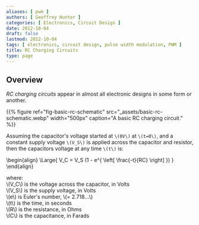 ```yaml
---
aliases: [ pwm ]
authors: [ Geoffrey Hunter ]
categories: [ Electronics, Circuit Design ]
date: 2012-10-04
draft: false
lastmod: 2012-10-04
tags: [ electronics, circuit design, pulse width modulation, PWM ]
title: RC Charging Circuits
type: page
---
```


## Overview

_RC charging circuits_ appear in almost all electronic designs in some form or another.

{{% figure ref="fig-basic-rc-schematic" src="_assets/basic-rc-schematic.webp" width="500px" caption="A basic RC charging circuit." %}}

Assuming the capacitor's voltage started at `\(0V\)` at `\(t=0\)`, and a constant supply voltage `\(V_S\)` is applied across the capacitor and resistor, then the capacitors voltage at any time `\(t\)` is:

<p>\begin{align}
\Large{
  V_C = V_S (1 - e^{ \left[ \frac{-t}{RC} \right] })
}
\end{align}</p>

<p class="centered">
where:</br>
\(V_C\) is the voltage across the capacitor, in Volts</br>
\(V_S\) is the supply voltage, in Volts</br>
\(e\) is Euler's number, \(= 2.718...\)</br>
\(t\) is the time, in seconds</br>
\(R\) is the resistance, in Ohms</br>
\(C\) is the capacitance, in Farads</br>
</p>




